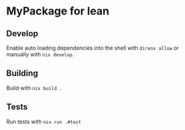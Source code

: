 # MyPackage for lean

## Develop

Enable auto loading dependencies into the shell with `direnv allow` or manually with `nix develop`.

## Building

Build with `nix build .`

## Tests

Run tests with `nix run .#test`

